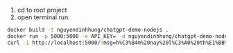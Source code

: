 1. cd to root project
2. open terminal run:
```sh
docker build -t nguyendinhhung/chatgpt-demo-nodejs .
docker run -p 5000:5000 -e API_KEY= -d nguyendinhhung/chatgpt-demo-nodejs
curl -i http://localhost:5000/?msg=h%C3%B4m%20nay%20l%C3%A0%20th%E1%BB%A9%20m%E1%BA%A5y
```